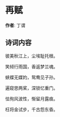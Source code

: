 # 再赋

**作者**: 丁谓

## 诗词内容

彼美秋江上，尘埃耻托根。

笑倾行雨国，香返梦兰魂。

蛱蝶无媒妁，鸳鸯见子孙。

遍窥思两桨，深锁忆重门。

怯徇风波性，惭留月露痕。

枉将金试步，千古怨东昏。

